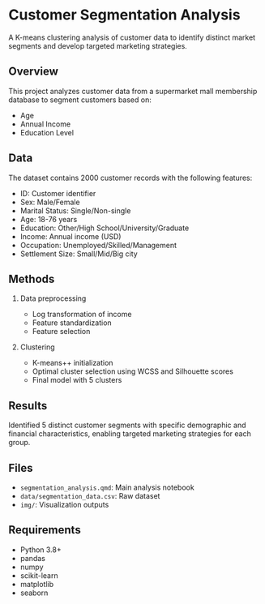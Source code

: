 # Customer Segmentation Analysis

A K-means clustering analysis of customer data to identify distinct market segments and develop targeted marketing strategies.

## Overview

This project analyzes customer data from a supermarket mall membership database to segment customers based on:
- Age
- Annual Income
- Education Level

## Data

The dataset contains 2000 customer records with the following features:
- ID: Customer identifier
- Sex: Male/Female
- Marital Status: Single/Non-single
- Age: 18-76 years
- Education: Other/High School/University/Graduate
- Income: Annual income (USD)
- Occupation: Unemployed/Skilled/Management
- Settlement Size: Small/Mid/Big city

## Methods

1. Data preprocessing
   - Log transformation of income
   - Feature standardization
   - Feature selection

2. Clustering
   - K-means++ initialization
   - Optimal cluster selection using WCSS and Silhouette scores
   - Final model with 5 clusters

## Results

Identified 5 distinct customer segments with specific demographic and financial characteristics, enabling targeted marketing strategies for each group.

## Files

- `segmentation_analysis.qmd`: Main analysis notebook
- `data/segmentation_data.csv`: Raw dataset
- `img/`: Visualization outputs

## Requirements

- Python 3.8+
- pandas
- numpy
- scikit-learn
- matplotlib
- seaborn
